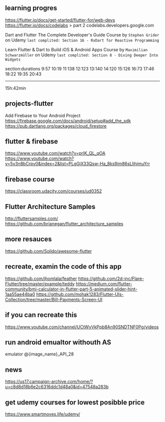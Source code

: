 

## learning progres
https://flutter.io/docs/get-started/flutter-for/web-devs
https://flutter.io/docs/codelabs > part 2
codelabs.developers.google.com

Dart and Flutter The Complete Developer's Guide Course by `Stephen Grider` on Udemy ```last complited: Section 16 - RxDart for Reactive Programming```

Learn Flutter & Dart to Build iOS & Android Apps Course by `Maximilian Schwarzmüller` on Udemy ```last complited: Section 8 - Diving Deeper Into Widgets```


section:durations
9:57
10:19
11:138
12:123
13:140
14:120
15:126
16:73
17:46
18:22
19:35
20:43
________
15h:42min


## projects-flutter

Add Firebase to Your Android Project
https://firebase.google.com/docs/android/setup#add_the_sdk
https://pub.dartlang.org/packages/cloud_firestore

## flutter & firebase
https://www.youtube.com/watch?v=prlK_QL_qOA
https://www.youtube.com/watch?v=5v3n8bCrpv0&index=2&list=PLgGjX33Qsw-Ha_8ks9im86sLIihimuYrr

## firebase course
https://classroom.udacity.com/courses/ud0352

## Flutter Architecture Samples
http://fluttersamples.com/ 
https://github.com/brianegan/flutter_architecture_samples 

## more resauces
https://github.com/Solido/awesome-flutter

## recreate, examin the code of this app
https://github.com/jhomlala/feather
https://github.com/2d-inc/Flare-Flutter/tree/master/example/teddy
https://medium.com/flutter-community/bmi-calculator-in-flutter-part-5-animated-slider-hint-1aa55ae44ba0
https://github.com/mohak1283/Flutter-UIs-Collection/tree/master/Bill-Payments-Screen-UI

## if you can recreate this
https://www.youtube.com/channel/UCtWyVkPpb8An90SNDTNF0Pg/videos

## run android emualtor withouth AS
emulator @{image_name}_API_28

## news
https://us17.campaign-archive.com/home/?u=c8d8d18b6e2c6316ddc1d48a0&id=47548a283b

## get udemy courses for lowest posibble price
https://www.smartmoves.life/udemy/
